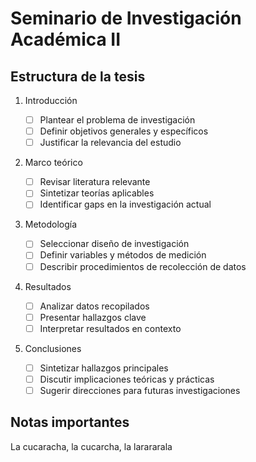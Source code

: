 # Seminario de Investigación Académica II

## Estructura de la tesis

1. Introducción

   - [ ] Plantear el problema de investigación
   - [ ] Definir objetivos generales y específicos
   - [ ] Justificar la relevancia del estudio

2. Marco teórico

   - [ ] Revisar literatura relevante
   - [ ] Sintetizar teorías aplicables
   - [ ] Identificar gaps en la investigación actual

3. Metodología

   - [ ] Seleccionar diseño de investigación
   - [ ] Definir variables y métodos de medición
   - [ ] Describir procedimientos de recolección de datos

4. Resultados

   - [ ] Analizar datos recopilados
   - [ ] Presentar hallazgos clave
   - [ ] Interpretar resultados en contexto

5. Conclusiones
   - [ ] Sintetizar hallazgos principales
   - [ ] Discutir implicaciones teóricas y prácticas
   - [ ] Sugerir direcciones para futuras investigaciones

## Notas importantes

La cucaracha, la cucarcha, la larararala
